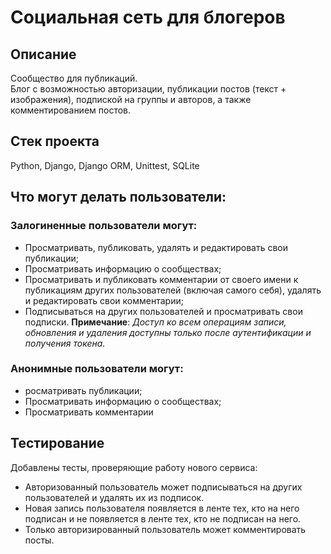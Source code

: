 # Социальная сеть для блогеров

## Описание
Сообщество для публикаций.   
Блог с возможностью авторизации, публикации постов (текст + изображения), подпиской на группы и авторов, а также комментированием постов.

## Cтек проекта
Python, Django, Django ORM, Unittest, SQLite

## Что могут делать пользователи:
### Залогиненные пользователи могут:

- Просматривать, публиковать, удалять и редактировать свои публикации;
- Просматривать информацию о сообществах;
- Просматривать и публиковать комментарии от своего имени к публикациям других пользователей (включая самого себя), удалять и редактировать свои комментарии;
- Подписываться на других пользователей и просматривать свои подписки.
__Примечание__: _Доступ ко всем операциям записи, обновления и удаления доступны только после аутентификации и получения токена._

### Анонимные пользователи могут:

- росматривать публикации;
- Просматривать информацию о сообществах;
- Просматривать комментарии

##  Тестирование
Добавлены тесты, проверяющие работу нового сервиса:

- Авторизованный пользователь может подписываться на других пользователей и удалять их из подписок.
- Новая запись пользователя появляется в ленте тех, кто на него подписан и не появляется в ленте тех, кто не подписан на него.
- Только авторизированный пользователь может комментировать посты.
